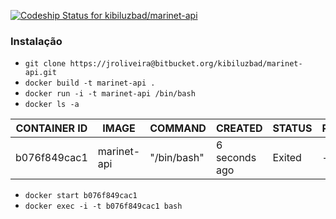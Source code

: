 [ ![Codeship Status for kibiluzbad/marinet-api](https://www.codeship.io/projects/3afcfab0-1b1d-0132-6dcc-6652309011f6/status)](https://www.codeship.io/projects/34843)


### Instalação

 * `git clone https://jroliveira@bitbucket.org/kibiluzbad/marinet-api.git`
 * `docker build -t marinet-api .`
 * `docker run -i -t marinet-api /bin/bash`
 * `docker ls -a`
 
| CONTAINER ID |    IMAGE    |   COMMAND   |    CREATED    | STATUS | PORTS | NAMES |
|--------------|-------------|-------------|---------------|--------|-------|-------|
| b076f849cac1 | marinet-api | "/bin/bash" | 6 seconds ago | Exited |  --   |  --   |
 
 * `docker start b076f849cac1`
 * `docker exec -i -t b076f849cac1 bash`